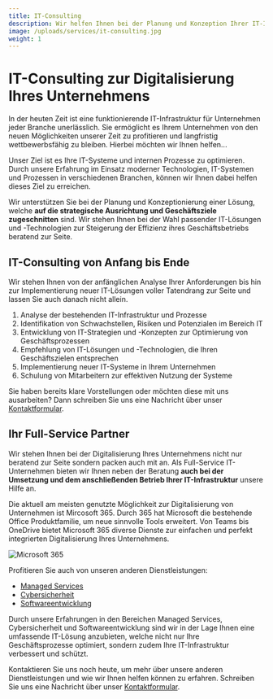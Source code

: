 ```yaml
---
title: IT-Consulting
description: Wir helfen Ihnen bei der Planung und Konzeption Ihrer IT-Infrastruktur zur Digitalisierung Ihres Unternehmens, um langfristig wettbewerbsfähig bleiben.
image: /uploads/services/it-consulting.jpg
weight: 1
---
```


# IT-Consulting zur Digitalisierung Ihres Unternehmens
In der heuten Zeit ist eine funktionierende IT-Infrastruktur für Unternehmen jeder Branche unerlässlich. Sie ermöglicht es Ihrem Unternehmen von den neuen Möglichkeiten unserer Zeit zu profitieren und langfristig wettbewerbsfähig zu bleiben. Hierbei möchten wir Ihnen helfen...

Unser Ziel ist es Ihre IT-Systeme und internen Prozesse zu optimieren. Durch unsere Erfahrung im Einsatz moderner Technologien, IT-Systemen und Prozessen in verschiedenen Branchen, können wir Ihnen dabei helfen dieses Ziel zu erreichen.

Wir unterstützen Sie bei der Planung und Konzeptionierung einer Lösung, welche **auf die strategische Ausrichtung und Geschäftsziele zugeschnitten** sind. Wir stehen Ihnen bei der Wahl passender IT-Lösungen und -Technologien zur Steigerung der Effizienz ihres Geschäftsbetriebs beratend zur Seite.

## IT-Consulting von Anfang bis Ende
Wir stehen Ihnen von der anfänglichen Analyse Ihrer Anforderungen bis hin zur Implementierung neuer IT-Lösungen voller Tatendrang zur Seite und lassen Sie auch danach nicht allein.

1. <span class="font-bold">Analyse</span> der bestehenden IT-Infrastruktur und Prozesse
2. <span class="font-bold">Identifikation</span> von Schwachstellen, Risiken und Potenzialen im Bereich IT
3. <span class="font-bold">Entwicklung</span> von IT-Strategien und -Konzepten zur Optimierung von Geschäftsprozessen
4. <span class="font-bold">Empfehlung</span> von IT-Lösungen und -Technologien, die Ihren Geschäftszielen entsprechen
5. <span class="font-bold">Implementierung</span> neuer IT-Systeme in Ihrem Unternehmen
6. <span class="font-bold">Schulung</span> von Mitarbeitern zur effektiven Nutzung der Systeme

Sie haben bereits klare Vorstellungen oder möchten diese mit uns ausarbeiten? Dann schreiben Sie uns eine Nachricht über unser [Kontaktformular](/contact).

## Ihr Full-Service Partner
Wir stehen Ihnen bei der Digitalisierung Ihres Unternehmens nicht nur beratend zur Seite sondern packen auch mit an. Als Full-Service IT-Unternehmen bieten wir Ihnen neben der Beratung **auch bei der Umsetzung und dem anschließenden Betrieb Ihrer IT-Infrastruktur** unsere Hilfe an.

Die aktuell am meisten genutzte Möglichkeit zur Digitalisierung von Unternehmen ist Mircosoft 365. Durch 365 hat Microsoft die bestehende Office Produktfamilie, um neue sinnvolle Tools erweitert. Von Teams bis OneDrive bietet Microsoft 365 diverse Dienste zur einfachen und perfekt integrierten Digitalisierung Ihres Unternehmens.

![Microsoft 365](/uploads/services/M365_Tools.png)

Profitieren Sie auch von unseren anderen Dienstleistungen:

- [Managed Services](/services/managed-services)
- [Cybersicherheit](/services/cybersicherheit)
- [Softwareentwicklung](/services/softwareentwicklung)

Durch unsere Erfahrungen in den Bereichen Managed Services, Cybersicherheit und Softwareentwicklung sind wir in der Lage Ihnen eine umfassende IT-Lösung anzubieten, welche nicht nur Ihre Geschäftsprozesse optimiert, sondern zudem Ihre IT-Infrastruktur verbessert und schützt.

Kontaktieren Sie uns noch heute, um mehr über unsere anderen Dienstleistungen und wie wir Ihnen helfen können zu erfahren. Schreiben Sie uns eine Nachricht über unser [Kontaktformular](/contact).
